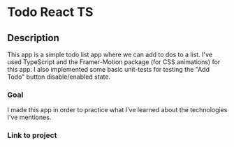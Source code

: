 # Todo React TS

<!-- use some gif demo -->

## Description

This app is a simple todo list app where we can add to dos to a list. I've used TypeScript and the Framer-Motion package (for CSS animations) for this app. I also implemented some basic unit-tests for testing the "Add Todo" button disable/enabled state.

### Goal

I made this app in order to practice what I've learned about the technologies I've mentiones.

### Link to project

